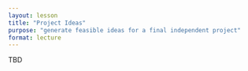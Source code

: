 ```yaml
---
layout: lesson
title: "Project Ideas"
purpose: "generate feasible ideas for a final independent project"
format: lecture
---
```


TBD
